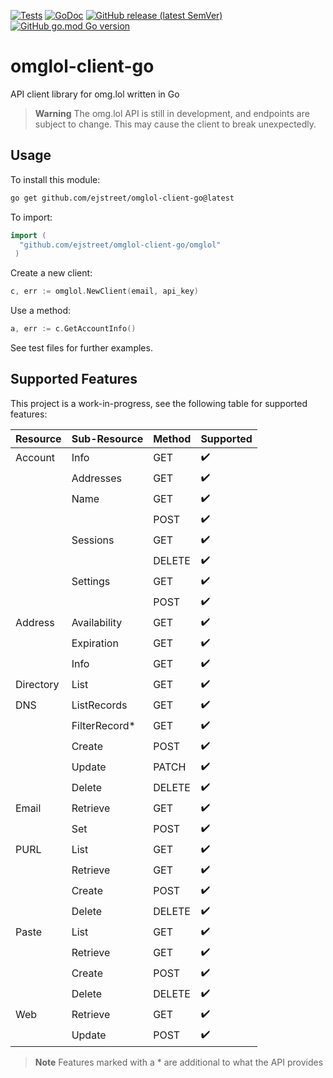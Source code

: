 [![Tests](https://github.com/ejstreet/omglol-client-go/actions/workflows/test.yml/badge.svg?branch=main)](https://github.com/ejstreet/omglol-client-go/actions/workflows/test.yml)
[![GoDoc](https://pkg.go.dev/badge/github.com/ejstreet/omglol-client-go?status.svg)](https://pkg.go.dev/github.com/ejstreet/omglol-client-go?tab=doc)
[![GitHub release (latest SemVer)](https://img.shields.io/github/v/release/ejstreet/omglol-client-go?sort=semver)](https://github.com/ejstreet/omglol-client-go/releases)
[![GitHub go.mod Go version](https://img.shields.io/github/go-mod/go-version/ejstreet/omglol-client-go)](https://github.com/ejstreet/omglol-client-go/blob/main/go.mod#L3)
# omglol-client-go
API client library for omg.lol written in Go

> **Warning**
> The omg.lol API is still in development, and endpoints are subject to change. This may cause the client to break unexpectedly.

## Usage
To install this module:
```bash
go get github.com/ejstreet/omglol-client-go@latest
```
To import:
```go
import (
  "github.com/ejstreet/omglol-client-go/omglol"
 )
 ```
 
 Create a new client:
 ```go
 c, err := omglol.NewClient(email, api_key)
 ```
 
 Use a method:
 ```go
 a, err := c.GetAccountInfo()
 ```
 See test files for further examples.

## Supported Features
This project is a work-in-progress, see the following table for supported features:

| Resource | Sub-Resource | Method | Supported |
|-|-|-|-|
|Account|Info|GET|✔️|
||Addresses|GET|✔️|
||Name|GET|✔️|
|||POST|✔️|
||Sessions|GET|✔️|
|||DELETE|✔️|
||Settings|GET|✔️|
|||POST|✔️|
|Address|Availability|GET|✔️|
||Expiration|GET|✔️|
||Info|GET|✔️|
|Directory|List|GET|✔️|
|DNS|ListRecords|GET|✔️|
||FilterRecord*|GET|✔️|
||Create|POST|✔️|
||Update|PATCH|✔️|
||Delete|DELETE|✔️|
|Email|Retrieve|GET|✔️|
||Set|POST|✔️|
|PURL|List|GET|✔️|
||Retrieve|GET|✔️|
||Create|POST|✔️|
||Delete|DELETE|✔️|
|Paste|List|GET|✔️|
||Retrieve|GET|✔️|
||Create|POST|✔️|
||Delete|DELETE|✔️|
|Web|Retrieve|GET|✔️|
||Update|POST|✔️|

>**Note** Features marked with a * are additional to what the API provides

